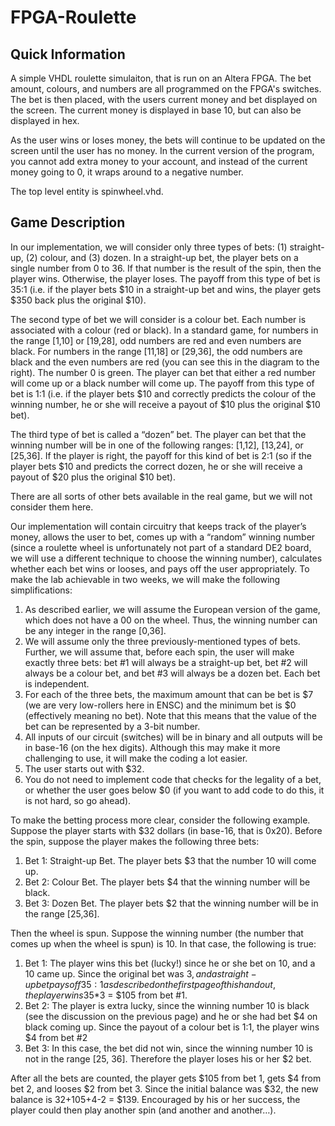 # FPGA-Roulette

## Quick Information

A simple VHDL roulette simulaiton, that is run on an Altera FPGA. The bet amount, colours, and numbers are all programmed on the FPGA's switches. The bet is then placed, with the users current money and bet displayed on the screen. The current money is displayed in base 10, but can also be displayed in hex. 

As the user wins or loses money, the bets will continue to be updated on the screen until the user has no money. In the current version of the program, you cannot add extra money to your account, and instead of the current money going to 0, it wraps around to a negative number.

The top level entity is spinwheel.vhd.

## Game Description

In our implementation, we will consider only three types of bets: (1) straight-up, (2) colour, and (3) dozen.
In a straight-up bet, the player bets on a single number from 0 to 36. If that number is the result of the spin,
then the player wins. Otherwise, the player loses. The payoff from this type of
bet is 35:1 (i.e. if the player bets $10 in a straight-up bet and wins, the player
gets $350 back plus the original $10).


The second type of bet we will consider is a colour bet. Each number is
associated with a colour (red or black). In a standard game, for numbers in the
range [1,10] or [19,28], odd numbers are red and even numbers are black. For
numbers in the range [11,18] or [29,36], the odd numbers are black and the
even numbers are red (you can see this in the diagram to the right). The
number 0 is green. The player can bet that either a red number will come up or
a black number will come up. The payoff from this type of bet is 1:1 (i.e. if the
player bets $10 and correctly predicts the colour of the winning number, he or
she will receive a payout of $10 plus the original $10 bet).


The third type of bet is called a “dozen” bet. The player can bet that the
winning number will be in one of the following ranges: [1,12], [13,24], or
[25,36]. If the player is right, the payoff for this kind of bet is 2:1 (so if the
player bets $10 and predicts the correct dozen, he or she will receive a payout
of $20 plus the original $10 bet). 


There are all sorts of other bets available in the real game, but we will not consider them here.


Our implementation will contain circuitry that keeps track of the player’s money, allows the user to bet,
comes up with a “random” winning number (since a roulette wheel is unfortunately not part of a standard
DE2 board, we will use a different technique to choose the winning number), calculates whether each bet
wins or looses, and pays off the user appropriately. To make the lab achievable in two weeks, we will
make the following simplifications:

1. As described earlier, we will assume the European version of the game, which does not have a 00
on the wheel. Thus, the winning number can be any integer in the range [0,36].
2. We will assume only the three previously-mentioned types of bets. Further, we will assume that,
before each spin, the user will make exactly three bets: bet #1 will always be a straight-up bet, bet
#2 will always be a colour bet, and bet #3 will always be a dozen bet. Each bet is independent.
3. For each of the three bets, the maximum amount that can be bet is $7 (we are very low-rollers here
in ENSC) and the minimum bet is $0 (effectively meaning no bet). Note that this means that the
value of the bet can be represented by a 3-bit number.
4. All inputs of our circuit (switches) will be in binary and all outputs will be in base-16 (on the hex
digits). Although this may make it more challenging to use, it will make the coding a lot easier.
5. The user starts out with $32.
6. You do not need to implement code that checks for the legality of a bet, or whether the user goes
below $0 (if you want to add code to do this, it is not hard, so go ahead).


To make the betting process more clear, consider the following example. Suppose the player starts with
$32 dollars (in base-16, that is 0x20). Before the spin, suppose the player makes the following three bets:
1. Bet 1: Straight-up Bet. The player bets $3 that the number 10 will come up.
2. Bet 2: Colour Bet. The player bets $4 that the winning number will be black.
3. Bet 3: Dozen Bet. The player bets $2 that the winning number will be in the range [25,36].

Then the wheel is spun. Suppose the winning number (the number that comes up when the wheel is spun)
is 10. In that case, the following is true:

1. Bet 1: The player wins this bet (lucky!) since he or she bet on 10, and a 10 came up. Since the
original bet was $3, and a straight-up bet pays off 35:1 as described on the first page of this
handout, the player wins 35*$3 = $105 from bet #1.
2. Bet 2: The player is extra lucky, since the winning number 10 is black (see the discussion on the
previous page) and he or she had bet $4 on black coming up. Since the payout of a colour bet is
1:1, the player wins $4 from bet #2
3. Bet 3: In this case, the bet did not win, since the winning number 10 is not in the range [25, 36].
Therefore the player loses his or her $2 bet.


After all the bets are counted, the player gets $105 from bet 1, gets $4 from bet 2, and looses $2 from bet 3.
Since the initial balance was $32, the new balance is 32+105+4-2 = $139. Encouraged by his or her
success, the player could then play another spin (and another and another…).
